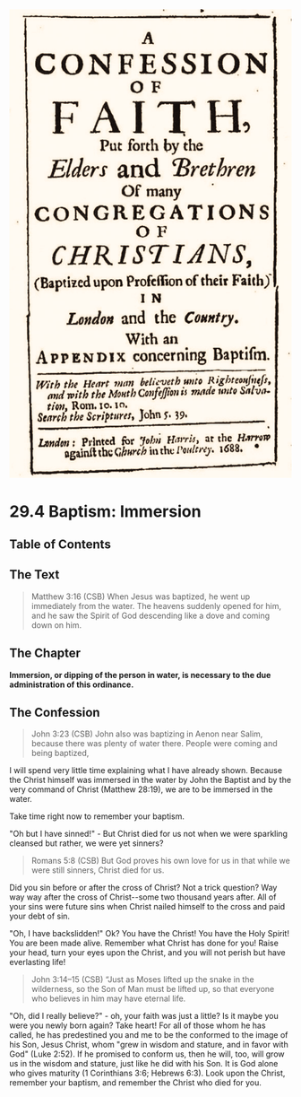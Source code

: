 <img class="intro-right" src="art-1689.png">

# 29.4 Baptism: Immersion

## Table of Contents

<!-- toc -->

## The Text

>Matthew 3:16 (CSB) When Jesus was baptized, he went up immediately from the water. The heavens suddenly opened for him, and he saw the Spirit of God descending like a dove and coming down on him.

## The Chapter

**Immersion, or dipping of the person in water, is necessary to the due administration of this ordinance.**

## The Confession

>John 3:23 (CSB) John also was baptizing in Aenon near Salim, because there was plenty of water there. People were coming and being baptized,

I will spend very little time explaining what I have already shown. Because the Christ himself was immersed in the water by John the Baptist and by the very command of Christ (Matthew 28:19), we are to be immersed in the water.

Take time right now to remember your baptism. 

"Oh but I have sinned!" - But Christ died for us not when we were sparkling cleansed but rather, we were yet sinners?

>Romans 5:8 (CSB) But God proves his own love for us in that while we were still sinners, Christ died for us.

Did you sin before or after the cross of Christ? Not a trick question? Way way way after the cross of Christ--some two thousand years after. All of your sins were future sins when Christ nailed himself to the cross and paid your debt of sin.

"Oh, I have backslidden!" Ok? You have the Christ! You have the Holy Spirit! You are been made alive. Remember what Christ has done for you! Raise your head, turn your eyes upon the Christ, and you will not perish but have everlasting life!

>John 3:14–15 (CSB) “Just as Moses lifted up the snake in the wilderness, so the Son of Man must be lifted up, so that everyone who believes in him may have eternal life.

"Oh, did I really believe?" - oh, your faith was just a little? Is it maybe you were you newly born again? Take heart! For all of those whom he has called, he has predestined you and me to be the conformed to the image of his Son, Jesus Christ, whom "grew in wisdom and stature, and in favor with God" (Luke 2:52). If he promised to conform us, then he will, too, will grow us in the wisdom and stature, just like he did with his Son. It is God alone who gives maturity (1 Corinthians 3:6; Hebrews 6:3). Look upon the Christ, remember your baptism, and remember the Christ who died for you.
